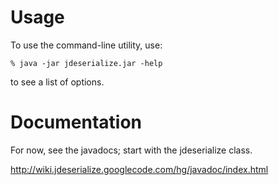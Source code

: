 # Usage #

To use the command-line utility, use:
```
% java -jar jdeserialize.jar -help
```

to see a list of options.

# Documentation #

For now, see the javadocs; start with the jdeserialize class.

http://wiki.jdeserialize.googlecode.com/hg/javadoc/index.html